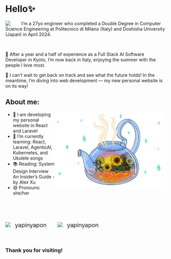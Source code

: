 # Hello✨
<body>
<div>
<img align="left" src="https://c.tenor.com/cXlrPENTVkEAAAAj/chika-dance.gif" width="50px">
I’m a 27yo engineer who completed a Double Degree in Computer Science Engineering at Politecnico di Milano (Italy) and Doshisha University (Japan) in April 2024.

<be><br>

🌼 After a year and a half of experience as a Full Stack AI Software Developer in Kyoto, I’m now back in Italy, enjoying the summer with the people I love most.

🌷 I can’t wait to get back on track and see what the future holds! In the meantime, I’m diving into web development — my new personal website is on its way!
</div>
</body>

## About me:
<img align="right" src="https://github.com/YasminAwad/YasminAwad/blob/main/imgs/IMG_2528.PNG" width="350" /> 

- 🔭 I am developing my personal website in React and Laravel
- 🌱 I’m currently learning: React, Laravel, AgenticAI, Kubernetes, and Ukulele songs
- 📚 Reading: System Design Interview An Insider’s Guide - by Alex Xu
- 😄 Pronouns: she/her
<p></p>
<p></p>
<p align="left" style="font-size:50px;">
  <!-- Instagram -->
  <img src="https://www.edigitalagency.com.au/wp-content/uploads/instagram-logo-png-cool-version-paint-brush-colours.png" width="35px">
  <a href="https://www.instagram.com/yapinyapon/" style="font-size:18px; margin-right: 20px; text-decoration:none;">yapinyapon</a>

  <!-- YouTube -->
  <img src="https://www.iconpacks.net/icons/2/free-youtube-logo-icon-2431-thumb.png" width="35px">
  <a href="https://www.youtube.com/@yapinyapon" style="font-size:18px; text-decoration:none;">yapinyapon</a>
</p>

### Thank you for visiting!
